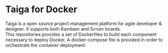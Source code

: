 # Taiga for Docker
Taiga is a open source project management platform for agile developer & designer. It supports both Kambam and Scrum boards.  
This repositories provides a set of Dockerfiles to build each component necessary to deploy Docker. A docker-compose file is provided in order to orchestrate the container deployment.
